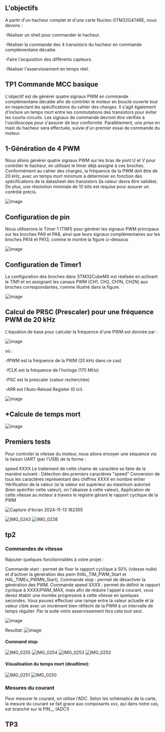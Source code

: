 ## L'objectifs

A partir d'un hacheur complet et d'une carte Nucleo-STM32G474RE, nous devons :

-Réaliser un shell pour commander le hacheur.

-Réaliser la commande des 4 transistors du hacheur en commande complémentaire décalée.

-Faire l'acquisition des différents capteurs.

-Réaliser l'asservissement en temps réel.


## TP1 Commande MCC basique

L'objectif est de générer quatre signaux PWM en commande complémentaire décalée afin de contrôler le moteur en boucle ouverte tout en respectant les spécifications du cahier des charges. Il s'agit également d'inclure un temps mort entre les commutations des transistors pour éviter les courts-circuits. Les signaux de commande devront être vérifiés à l'oscilloscope pour s'assurer de leur conformité. Parallèlement, une prise en main du hacheur sera effectuée, suivie d'un premier essai de commande du moteur.

## 1-Génération de 4 PWM

Nous allons générer quatre signaux PWM sur les bras de pont U et V pour contrôler le hacheur, en utilisant le timer déjà assigné à ces broches. Conformément au cahier des charges, la fréquence de la PWM doit être de 20 kHz, avec un temps mort minimum à déterminer en fonction des spécifications de la datasheet des transistors (la valeur devra être validée). De plus, une résolution minimale de 10 bits est requise pour assurer un contrôle précis.


![image](https://github.com/user-attachments/assets/595a7202-ebe4-4573-9a65-71ace011c0eb)

## Configuration de pin
Nous utiliserons le Timer 1 (TIM1) pour générer les signaux PWM principaux sur les broches PA9 et PA8, ainsi que leurs signaux complémentaires sur les broches PA14 et PA13, comme le montre la figure ci-dessous

![image](https://github.com/user-attachments/assets/6e4ea078-e335-4641-81d5-670c1b0f5845)


## Configuration de Timer1

La configuration des broches dans STM32CubeMX est réalisée en activant le TIM1 et en assignant les canaux PWM (CH1, CH2, CH1N, CH2N) aux broches correspondantes, comme illustré dans la figure.

![image](https://github.com/user-attachments/assets/8e0e56e9-7708-4ce9-9416-2b8abd989fa8)

## Calcul de PRSC (Prescaler) pour une fréquence PWM de 20 kHz

L'équation de base pour calculer la fréquence d'une PWM est donnée par :

![image](https://github.com/user-attachments/assets/42374c96-c14c-43c1-8fbd-b617a2b02815)

où :

-fPWM est la fréquence de la PWM (20 kHz dans ce cas)

-fCLK est la fréquence de l'horloge (170 MHz)

-PSC est le prescaler (valeur recherchée)

-ARR est l'Auto-Reload Register (0 ici).

![image](https://github.com/user-attachments/assets/2243a5dc-26b7-46f2-8f1f-897aa8f3f9b2)

## *Calcule de temps mort 


![image](https://github.com/user-attachments/assets/97f3a64e-5bbd-4c1a-8b16-40a9c450a555)


##  Premiers tests

Pour controler la vitesse du moteur, nous allons envoyer une séquence via la liaison UART (par l'USB) de la forme :

speed XXXX
Le traitement de cette chaine de caractère se faire de la manière suivant :
Détection des premiers caractères "speed"
Conversion de tous les caractères représentant des chiffres XXXX en nombre entier
Vérification de la valeur (si la valeur est supérieur au maximum autorisé (bien spécifier cette valeur), on l'abaisse à cette valeur),
Application de cette vitesse au moteur à travers le registre gérant le rapport cyclique de la PWM

![Capture d'écran 2024-11-13 162355](https://github.com/user-attachments/assets/6edce119-dbec-453e-9168-16da37e74e04)



![IMG_0243](https://github.com/user-attachments/assets/e43b6472-9f8c-4ed9-a330-3deb1754be1c)
![IMG_0238](https://github.com/user-attachments/assets/e5b2945f-b053-441c-bef5-8e218e16560f)


## tp2
### Commandes de vitesse 

Rajouter quelques fonctionnalités à votre projet :

Commande start : permet de fixer le rapport cyclique à 50% (vitesse nulle) et d'activer la génération des pwm (HAL_TIM_PWM_Start et HAL_TIMEx_PWMN_Start),
Commande stop : permet de désactiver la génération des PWM.
Commande speed XXXX : permet de définir le rapport cyclique à XXXX/PWM_MAX, mais afin de réduire l'appel à courant, vous devez établir une montée progressive à cette vitesse en quelques secondes. Vous pouvez effectuer une rampe entre la valeur actuelle et la valeur cible avec un incrément bien réfléchi de la PWM à un intervalle de temps régulier. Par la suite votre asservissement fera cela tout seul.

![image](https://github.com/user-attachments/assets/0539bb5e-770f-4dc4-9d0a-02c8bcea4e99)

Resultat:
![image](https://github.com/user-attachments/assets/69a8a22f-f437-4978-85f0-92d08a0418be)

#### Command stop:
![IMG_0255](https://github.com/user-attachments/assets/289d3670-bf3f-4150-846c-fbd5f82d5eea)
![IMG_0254](https://github.com/user-attachments/assets/32c70d61-40ad-4e78-b799-5b86022b2652)
![IMG_0253](https://github.com/user-attachments/assets/debf6df4-90cc-4812-b42c-67375ba65a98)
![IMG_0252](https://github.com/user-attachments/assets/4d588991-52a2-487e-943b-050a3d951e08)

#### Visualisation du temps mort (deadtime):
![IMG_0251](https://github.com/user-attachments/assets/f6ee5d4b-93b6-4b1c-8225-6bceb2372b45)
![IMG_0250](https://github.com/user-attachments/assets/c0e4051a-b270-4556-bc33-ba1938673bc8)

### Mesures du courant

Pour mesurer le courant, on utilise l'ADC. Selon les schématics de la carte, la mesure du courant se fait grace aux composants xxx, qui dans notre cas, est branché sur le PIN__ (ADC1)

## TP3



